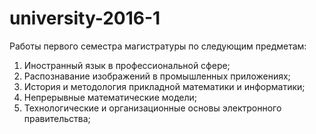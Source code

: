# university-2016-1

Работы первого семестра магистратуры по следующим предметам:
1. Иностранный язык в профессиональной сфере;
2. Распознавание изображений в промышленных приложениях;
3. История и методология прикладной математики и информатики;
4. Непрерывные математические модели;
5. Технологические и организационные основы электронного правительства;
